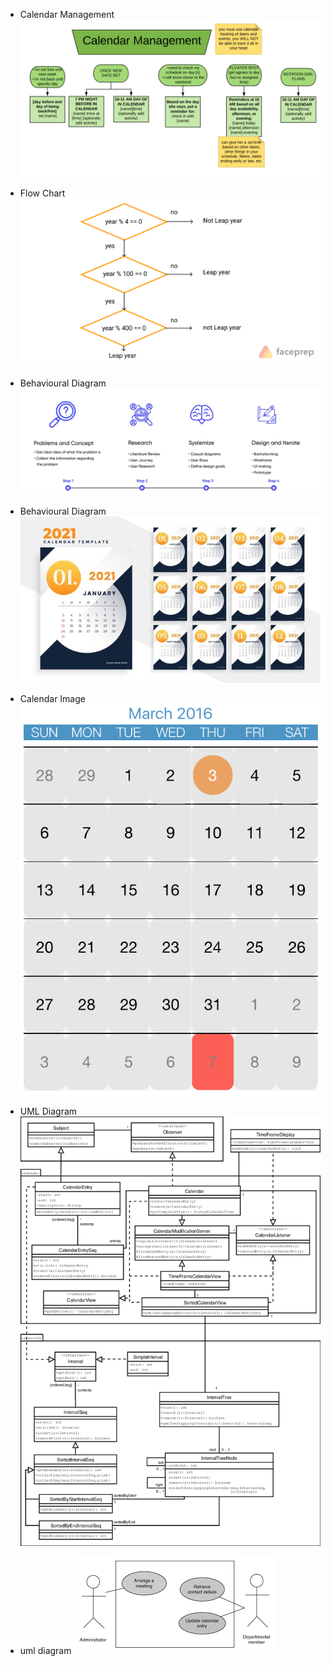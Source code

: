 - Calendar Management
![Management Diagram](https://github.com/Kalyanimaddhala/Stepin_Calendar/blob/main/5_Images/Calendar-Management-Flowchart.png)

- Flow Chart
![Flow chart](https://github.com/Kalyanimaddhala/Stepin_Calendar/blob/main/5_Images/flow-chart-of-leap-year-program-in-c.png)

- Behavioural Diagram
![Behavioural Diagram](https://github.com/Kalyanimaddhala/Stepin_Calendar/blob/6632f2f02b502f1de362ba9b12fa1e391155089f/5_Images/behavioural%20diagrams.jpeg)

- Behavioural Diagram
![Behavioural Diagram](https://github.com/Kalyanimaddhala/Stepin_Calendar/blob/6632f2f02b502f1de362ba9b12fa1e391155089f/5_Images/behavioural%20diagrams.jpg)
- Calendar Image
![Calendar Image](https://github.com/Kalyanimaddhala/Stepin_Calendar/blob/6632f2f02b502f1de362ba9b12fa1e391155089f/5_Images/calendar%20image.png)

- UML Diagram
![UML Diagram](https://github.com/Kalyanimaddhala/Stepin_Calendar/blob/ac680ddd7a93d75b25b984de0c53336661650da5/5_Images/UML-diagram.png)

- uml diagram
![uml diagram](https://github.com/Kalyanimaddhala/Stepin_Calendar/blob/ac680ddd7a93d75b25b984de0c53336661650da5/5_Images/uml%20diagram.png)
